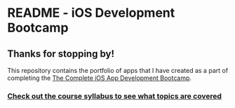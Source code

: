 # README - iOS Development Bootcamp

## Thanks for stopping by!
This repository contains the portfolio of apps that I have created as a part of completing the [The Complete iOS App Development Bootcamp](https://www.udemy.com/ios-12-app-development-bootcamp/).

### [Check out the course syllabus to see what topics are covered](https://www.udemy.com/ios-12-app-development-bootcamp/learn/lecture/11282474#overview)


